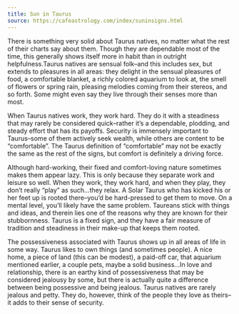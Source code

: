 ```yaml
---
title: Sun in Taurus
source: https://cafeastrology.com/index/suninsigns.html
---
```

There is something very solid about Taurus natives, no matter what the rest of their charts say about them. Though they are dependable most of the time, this generally shows itself more in habit than in outright helpfulness.Taurus natives are sensual folk–and this includes sex, but extends to pleasures in all areas: they delight in the sensual pleasures of food, a comfortable blanket, a richly colored aquarium to look at, the smell of flowers or spring rain, pleasing melodies coming from their stereos, and so forth. Some might even say they live through their senses more than most.

When Taurus natives work, they work hard. They do it with a steadiness that may rarely be considered quick–rather it’s a dependable, plodding, and steady effort that has its payoffs. Security is immensely important to Taurus–some of them actively seek wealth, while others are content to be “comfortable”. The Taurus definition of “comfortable” may not be exactly the same as the rest of the signs, but comfort is definitely a driving force.

Although hard-working, their fixed and comfort-loving nature sometimes makes them appear lazy. This is only because they separate work and leisure so well. When they work, they work hard, and when they play, they don’t really “play” as such…they relax. A Solar Taurus who has kicked his or her feet up is rooted there–you’d be hard-pressed to get them to move. On a mental level, you’ll likely have the same problem. Taureans stick with things and ideas, and therein lies one of the reasons why they are known for their stubbornness. Taurus is a fixed sign, and they have a fair measure of tradition and steadiness in their make-up that keeps them rooted.

The possessiveness associated with Taurus shows up in all areas of life in some way. Taurus likes to own things (and sometimes people). A nice home, a piece of land (this can be modest), a paid-off car, that aquarium mentioned earlier, a couple pets, maybe a solid business…In love and relationship, there is an earthy kind of possessiveness that may be considered jealousy by some, but there is actually quite a difference between being possessive and being jealous. Taurus natives are rarely jealous and petty. They do, however, think of the people they love as theirs–it adds to their sense of security.